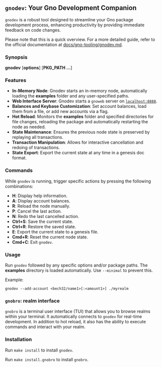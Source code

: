 ## `gnodev`: Your Gno Development Companion

`gnodev` is a robust tool designed to streamline your Gno package development process, enhancing productivity
by providing immediate feedback on code changes.

Please note that this is a quick overview. For a more detailed guide, refer to the official documentation at
[docs/gno-tooling/gnodev.md](../../docs/gno-tooling/cli/gnodev.md).

### Synopsis
**gnodev** [**options**] [**PKG_PATH ...**]

### Features
-  **In-Memory Node**: Gnodev starts an in-memory node, automatically loading the **examples** folder and any
   user-specified paths.
-  **Web Interface Server**: Gnodev starts a `gnoweb` server on [`localhost:8888`](https://localhost:8888).
-  **Balances and Keybase Customization**: Set account balances, load them from a file, or add new accounts via a flag.
-  **Hot Reload**: Monitors the **examples** folder and specified directories for file changes, reloading the
   package and automatically restarting the node as needed.
-  **State Maintenance**: Ensures the previous node state is preserved by replaying all transactions.
-  **Transaction Manipulation**: Allows for interactive cancellation and redoing of transactions.
-  **State Export**: Export the current state at any time in a genesis doc format.

### Commands
While `gnodev` is running, trigger specific actions by pressing the following combinations:
-  **H**: Display help information.
-  **A**: Display account balances.
-  **R**: Reload the node manually.
-  **P**: Cancel the last action.
-  **N**: Redo the last cancelled action.
-  **Ctrl+S**: Save the current state.
-  **Ctrl+R**: Restore the saved state.
-  **E**: Export the current state to a genesis file.
-  **Cmd+R**: Reset the current node state.
-  **Cmd+C**: Exit `gnodev`.

### Usage
Run `gnodev` followed by any specific options and/or package paths. The **examples** directory is loaded
automatically. Use `--minimal` to prevent this.

Example:
```
gnodev --add-account <bech32/name1>[:<amount1>] ./myrealm
```

### `gnobro`: realm interface
`gnobro` is a terminal user interface (TUI) that allows you to browse realms within your terminal. It
automatically connects to `gnodev` for real-time development. In addition to hot reload, it also has the
ability to execute commands and interact with your realm.

### Installation
Run `make install` to install `gnodev`.

Run `make install.gnobro` to install `gnobro`.

